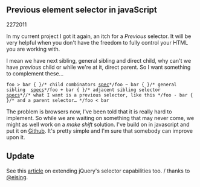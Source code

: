 <article><h1>Previous element selector in javaScript</h1><time><span class="day">22</span><span class="month">7</span><span class="year">2011</span></time><p>In my current project I got it again, an itch for a <em>Previous</em> selector. It will be very helpful when you don't have the freedom to fully control your HTML you are working with.</p><p>I mean we have next sibling, general sibling and direct child, why can't we have <em>previous</em> child or while we're at it, direct parent. So I want something to complement these…</p><pre><code>foo > bar { }/* child combinators	<a href="http://www.w3.org/TR/css3-selectors/#child-combinators">spec</a>*/foo ~ bar { }/* general sibling 	<a href="http://www.w3.org/TR/css3-selectors/#general-sibling-combinators">specs</a>*/foo + bar { }/* adjacent sibling selector 	<a href="http://www.w3.org/TR/css3-selectors/#adjacent-sibling-combinators">specs</a>*//* what I want is a previous selector, like this */foo - bar { }/* and a parent selector… */foo &#60; bar </code></pre><p>The problem is browsers now, I've been told that it is really hard to implement. So while we are waiting on something that may never come, we might as well work on a <em>make shift</em> solution. I've build on in javascript and put it on <a href="https://github.com/wnas/jquery-plugins/tree/master/previousSelector">Github</a>. It's pretty simple and I'm sure that somebody can improve upon it.</p><h2>Update </h2><p>See this <a href="http://james.padolsey.com/javascript/extending-jquerys-selector-capabilities/">article</a> on extending jQuery's selector capabilities too. / thanks to <a href="twitter.com/eising">@eising</a>.</p></article>